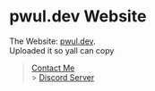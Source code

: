 # pwul.dev Website
The Website: [pwul.dev](https://pwul.dev).
<br>Uploaded it so yall can copy

> [Contact Me](https://discord.com/users/851448600121966633)
<br>> [Discord Server](https://discord.gg/vertex)

